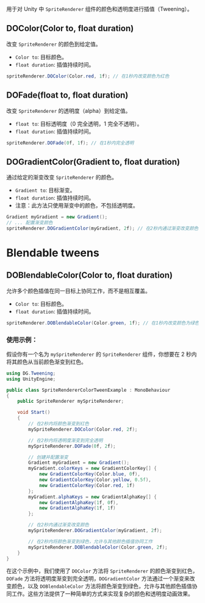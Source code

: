 用于对 Unity 中 `SpriteRenderer` 组件的颜色和透明度进行插值（Tweening）。
## DOColor(Color to, float duration)
改变 `SpriteRenderer` 的颜色到给定值。
- `Color to`: 目标颜色。
- `float duration`: 插值持续时间。
```csharp
spriteRenderer.DOColor(Color.red, 1f); // 在1秒内改变颜色为红色
```

## DOFade(float to, float duration)
改变 `SpriteRenderer` 的透明度（alpha）到给定值。
- `float to`: 目标透明度（0 完全透明，1 完全不透明）。
- `float duration`: 插值持续时间。
```csharp
spriteRenderer.DOFade(0f, 1f); // 在1秒内完全透明
```

## DOGradientColor(Gradient to, float duration)
通过给定的渐变改变 `SpriteRenderer` 的颜色。
- `Gradient to`: 目标渐变。
- `float duration`: 插值持续时间。
- 注意：此方法只使用渐变中的颜色，不包括透明度。
```csharp
Gradient myGradient = new Gradient();
// ... 配置渐变颜色
spriteRenderer.DOGradientColor(myGradient, 2f); // 在2秒内通过渐变改变颜色
```

# Blendable tweens
## DOBlendableColor(Color to, float duration)
允许多个颜色插值在同一目标上协同工作，而不是相互覆盖。
- `Color to`: 目标颜色。
- `float duration`: 插值持续时间。
```csharp
spriteRenderer.DOBlendableColor(Color.green, 1f); // 在1秒内改变颜色为绿色，允许与其他颜色插值协同工作
```
### 使用示例：
假设你有一个名为 `mySpriteRenderer` 的 `SpriteRenderer` 组件，你想要在 2 秒内将其颜色从当前颜色渐变到红色。
```cs
using DG.Tweening;
using UnityEngine;

public class SpriteRendererColorTweenExample : MonoBehaviour
{
    public SpriteRenderer mySpriteRenderer;

    void Start()
    {
        // 在2秒内将颜色渐变到红色
        mySpriteRenderer.DOColor(Color.red, 2f);

        // 在2秒内将透明度渐变到完全透明
        mySpriteRenderer.DOFade(0f, 2f);

        // 创建并配置渐变
        Gradient myGradient = new Gradient();
        myGradient.colorKeys = new GradientColorKey[] {
            new GradientColorKey(Color.blue, 0f),
            new GradientColorKey(Color.yellow, 0.5f),
            new GradientColorKey(Color.red, 1f)
        };
        myGradient.alphaKeys = new GradientAlphaKey[] {
            new GradientAlphaKey(1f, 0f),
            new GradientAlphaKey(1f, 1f)
        };

        // 在2秒内通过渐变改变颜色
        mySpriteRenderer.DOGradientColor(myGradient, 2f);

        // 在2秒内将颜色渐变到绿色，允许与其他颜色插值协同工作
        mySpriteRenderer.DOBlendableColor(Color.green, 2f);
    }
}
```
在这个示例中，我们使用了 `DOColor` 方法将 `SpriteRenderer` 的颜色渐变到红色，`DOFade` 方法将透明度渐变到完全透明，`DOGradientColor` 方法通过一个渐变来改变颜色，以及 `DOBlendableColor` 方法将颜色渐变到绿色，允许与其他颜色插值协同工作。这些方法提供了一种简单的方式来实现复杂的颜色和透明度动画效果。